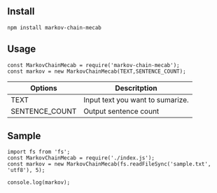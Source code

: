 ## Install
```
npm install markov-chain-mecab
```

## Usage

```
const MarkovChainMecab = require('markov-chain-mecab');
const markov = new MarkovChainMecab(TEXT,SENTENCE_COUNT);
```

Options|Descritption
---|---
TEXT| Input text you want to sumarize.
SENTENCE_COUNT| Output sentence count

## Sample
```
import fs from 'fs';
const MarkovChainMecab = require('./index.js');
const markov = new MarkovChainMecab(fs.readFileSync('sample.txt', 'utf8'), 5);

console.log(markov);
```

